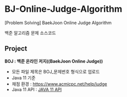 # BJ-Online-Judge-Algorithm
[Problem Solving] BaekJoon Online Judge Algorithm   
  

백준 알고리즘 문제 소스코드         
 
## Project

**BOJ : 백준 온라인 저지((BaekJoon Online Judge))**  

 - 모든 파일 제목은 BOJ_문제번호 형식으로 업로드 
 - Java 11 기준  
 - 채점 환경 : https://www.acmicpc.net/help/judge  
 - Java 11 API : [JAVA 11 API](https://docs.oracle.com/en/java/javase/11/docs/api/index.html) 
 
